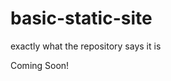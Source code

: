 # basic-static-site
exactly what the repository says it is 

<html>
<body>
  Coming Soon!
</body>
</html> 
